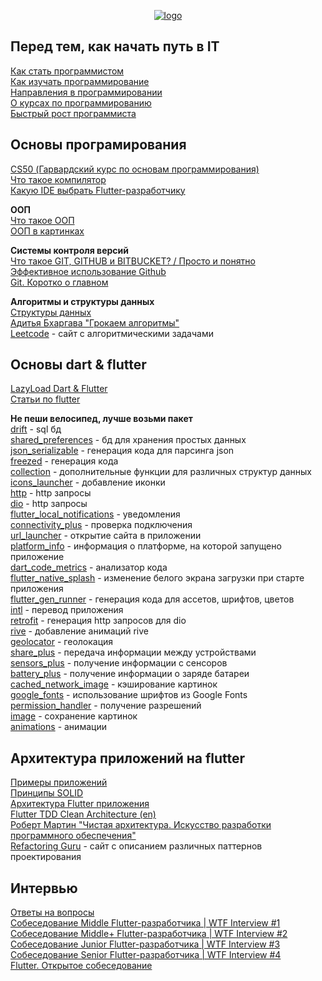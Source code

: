 <p align="center">
  <a href="https://raw.githubusercontent.com/p-zahar/flutter_roadmap">
    <img alt="logo" src="https://raw.githubusercontent.com/p-zahar/flutter_roadmap/main/logo.png">
  </a>
</p>

## Перед тем, как начать путь в IT
[Как стать программистом](https://www.youtube.com/watch?v=fJ2AxT3qHPE)  
[Как изучать программирование](https://www.youtube.com/watch?v=vNJKhmewonk)  
[Направления в программировании](https://www.youtube.com/watch?v=4XKrlOh3Iek)  
[О курсах по программированию](https://www.youtube.com/watch?v=7Mw0AkD_sgg)  
[Быстрый рост программиста](https://www.youtube.com/watch?v=JtOWQTCs_80)   

## Основы програмирования  
[CS50 (Гарвардский курс по основам программирования)](https://www.youtube.com/watch?v=Sy_wba7l1UU&list=PLawfWYMUziZqyUL5QDLVbe3j5BKWj42E5)  
[Что такое компилятор](https://medium.com/nuances-of-programming/%D1%87%D1%82%D0%BE-%D1%82%D0%B0%D0%BA%D0%BE%D0%B5-%D0%BA%D0%BE%D0%BC%D0%BF%D0%B8%D0%BB%D1%8F%D1%82%D0%BE%D1%80-3bcd06dca522)  
[Какую IDE выбрать Flutter-разработчику](https://academy.mediasoft.team/article/kakuyu-ide-vybrat-android-flutter-i-ios-razrabotchiku/)  

**ООП**  
[Что такое ООП](https://ru.wikipedia.org/wiki/%D0%9E%D0%B1%D1%8A%D0%B5%D0%BA%D1%82%D0%BD%D0%BE-%D0%BE%D1%80%D0%B8%D0%B5%D0%BD%D1%82%D0%B8%D1%80%D0%BE%D0%B2%D0%B0%D0%BD%D0%BD%D0%BE%D0%B5_%D0%BF%D1%80%D0%BE%D0%B3%D1%80%D0%B0%D0%BC%D0%BC%D0%B8%D1%80%D0%BE%D0%B2%D0%B0%D0%BD%D0%B8%D0%B5)  
[ООП в картинках](https://habr.com/ru/post/463125/)  

**Системы контроля версий**  
[Что такое GIT, GITHUB и BITBUCKET? / Просто и понятно](https://www.youtube.com/watch?v=ykyERvz17LE)  
[Эффективное использование Github](https://habr.com/ru/company/2gis/blog/306166/)  
[Git. Коротко о главном](https://habr.com/ru/post/588801/)  

**Алгоритмы и структуры данных**  
[Структуры данных](https://habr.com/ru/post/422259/)  
[Адитья Бхаргава "Грокаем алгоритмы"](https://vk.com/doc44301783_448824849?hash=kIzYkhoq6jGrHzZ35vBPqPL7nKZSMqgejURq9aHd9pc&dl=6JcvTX9YucqFm8BufObBvZxWfrCKPN5DQFe0wsd2sQ4)  
[Leetcode](https://leetcode.com/problemset/all/) - сайт с алгоритмическими задачами  

## Основы dart & flutter
[LazyLoad Dart & Flutter](https://www.youtube.com/c/LearnDartFlutter/videos?view=0&sort=da&flow=grid)  
[Статьи по flutter](https://github.com/p-zahar/flutter_articles)  

**Не пеши велосипед, лучше возьми пакет**  
[drift](https://pub.dev/packages/drift) - sql бд  
[shared_preferences](https://pub.dev/packages/shared_preferences) - бд для хранения простых данных  
[json_serializable](https://pub.dev/packages/json_serializable) - генерация кода для парсинга json  
[freezed](https://pub.dev/packages/freezed) - генерация кода   
[collection](https://pub.dev/packages/collection) - дополнительные функции для различных структур данных  
[icons_launcher](https://pub.dev/packages/collection) - добавление иконки  
[http](https://pub.dev/packages/http) - http запросы  
[dio](https://pub.dev/packages/dio) - http запросы  
[flutter_local_notifications](https://pub.dev/packages/flutter_local_notifications) - уведомления   
[connectivity_plus](https://pub.dev/packages/connectivity_plus) - проверка подключения    
[url_launcher](https://pub.dev/packages/url_launcher) - открытие сайта в приложении  
[platform_info](https://pub.dev/packages/platform_info) - информация о платформе, на которой запущено приложение  
[dart_code_metrics](https://pub.dev/packages/dart_code_metrics) - анализатор кода  
[flutter_native_splash](https://pub.dev/packages/flutter_native_splash) - изменение белого экрана загрузки при старте приложения  
[flutter_gen_runner](https://pub.dev/packages/flutter_gen_runner) - генерация кода для ассетов, шрифтов, цветов  
[intl](https://pub.dev/packages/intl) - перевод приложения  
[retrofit](https://pub.dev/packages/retrofit) - генерация http запросов для dio  
[rive](https://pub.dev/packages/rive) - добавление анимаций rive  
[geolocator](https://pub.dev/packages/geolocator) - геолокация  
[share_plus](https://pub.dev/packages/share_plus) - передача информации между устройствами  
[sensors_plus](https://pub.dev/packages/sensors_plus) - получение информации с сенсоров  
[battery_plus](https://pub.dev/packages/battery_plus) - получение информации о заряде батареи  
[cached_network_image](https://pub.dev/packages/cached_network_image) - кэширование картинок  
[google_fonts](https://pub.dev/packages/google_fonts) - использование шрифтов из Google Fonts  
[permission_handler](https://pub.dev/packages/permission_handler) - получение разрешений  
[image](https://pub.dev/packages/image) - сохранение картинок  
[animations](https://pub.dev/packages/animations) - анимации  

## Архитектура приложений на flutter
[Примеры приложений](https://github.com/stars/p-zahar/lists/examples)   
[Принципы SOLID](https://habr.com/ru/company/jugru/blog/446562/)   
[Архитектура Flutter приложения](https://www.youtube.com/watch?v=2umUZX4bAt0)  
[Flutter TDD Clean Architecture (en)](https://www.youtube.com/watch?v=KjE2IDphA_U&list=PLB6lc7nQ1n4iYGE_khpXRdJkJEp9WOech)     
[Роберт Мартин "Чистая архитектура. Искусство разработки программного обеспечения"](https://vk.com/doc44301783_469642449?hash=j3vfhnJZJbRyedXjMdahCumjzkehuOpKxjgXlo4Gk2z&dl=NQQZchoaHk7LcHgSaCZNQauNxmgvdlhEUPKeZ18LagP)  
[Refactoring Guru](https://refactoring.guru/ru/) - сайт с описанием различных паттернов проектирования  

## Интервью 
[Ответы на вопросы](https://github.com/p0dyakov/flutter_interview/blob/main/README.md)  
[Собеседование Middle Flutter-разработчика | WTF Interview #1](https://www.youtube.com/watch?v=Pf6W6cPUsvE)  
[Собеседование Middle+ Flutter-разработчика | WTF Interview #2](https://www.youtube.com/watch?v=nONvezT1oAo)  
[Собеседование Junior Flutter-разработчика | WTF Interview #3](https://www.youtube.com/watch?v=tURNG5WqmWM)  
[Собеседование Senior Flutter-разработчика | WTF Interview #4](https://www.youtube.com/watch?v=0WRWDRH1-XE)  
[Flutter. Открытое собеседование](https://www.youtube.com/watch?v=K8o8RCsj41s)  
